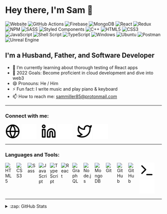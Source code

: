 # Hey there, I'm Sam 👋

![Website](https://img.shields.io/website?style=plastic&up_color=31C653&up_message=live&url=https%3A%2F%2Fslimrealm.com)
![GitHub Actions](https://img.shields.io/badge/github%20actions-%232671E5.svg?style=plastic&logo=githubactions&logoColor=white)
![Firebase](https://img.shields.io/badge/Firebase-039BE5?style=plastic&logo=Firebase&logoColor=white)
![MongoDB](https://img.shields.io/badge/MongoDB-%234ea94b.svg?style=plastic&logo=mongodb&logoColor=white)
![React](https://img.shields.io/badge/react-%2320232a.svg?style=plastic&logo=react&logoColor=%2361DAFB)
![Redux](https://img.shields.io/badge/redux-%23593d88.svg?style=plastic&logo=redux&logoColor=white)
![NPM](https://img.shields.io/badge/NPM-%23000000.svg?style=plastic&logo=npm&logoColor=white)
![SASS](https://img.shields.io/badge/SASS-hotpink.svg?style=plastic&logo=SASS&logoColor=white)
![Styled Components](https://img.shields.io/badge/styled--components-DB7093?style=plastic&logo=styled-components&logoColor=white)
![C++](https://img.shields.io/badge/c++-%2300599C.svg?style=plastic&logo=c%2B%2B&logoColor=white)
![HTML5](https://img.shields.io/badge/html5-%23E34F26.svg?style=plastic&logo=html5&logoColor=white)
![CSS3](https://img.shields.io/badge/css3-%231572B6.svg?style=plastic&logo=css3&logoColor=white)
![JavaScript](https://img.shields.io/badge/javascript-%23323330.svg?style=plastic&logo=javascript&logoColor=%23F7DF1E)
![Shell Script](https://img.shields.io/badge/shell_script-%23121011.svg?style=plastic&logo=gnu-bash&logoColor=white)
![TypeScript](https://img.shields.io/badge/typescript-%23007ACC.svg?style=plastic&logo=typescript&logoColor=white)
![Windows](https://img.shields.io/badge/Windows-0078D6?style=plastic&logo=windows&logoColor=white)
![Ubuntu](https://img.shields.io/badge/Ubuntu-E95420?style=plastic&logo=ubuntu&logoColor=white)
![Postman](https://img.shields.io/badge/Postman-FF6C37?style=plastic&logo=postman&logoColor=white)
![Unreal Engine](https://img.shields.io/badge/unrealengine-%23313131.svg?style=plastic&logo=unrealengine&logoColor=white)

<!-- [![Website](https://img.shields.io/website?label=slimrealm.com&style=plastic&url=https%3A%2F%2Fslimrealm.com)](https://slimrealm.com) -->

## I'm a Husband, Father, and Software Developer

- 🌱 I’m currently learning about thorough testing of React apps
- 🥅 2022 Goals: Become proficient in cloud development and dive into web3
- 😄 Pronouns: He / Him
- ⚡ Fun fact: I write music and play piano & keyboard
- 📫 How to reach me: sammiller85@protonmail.com

---

### Connect with me:

[![website](./img/globe-light.svg)](https://slimrealm.com#gh-light-mode-only)
[![website](./img/globe-dark.svg)](https://slimrealm.com#gh-dark-mode-only)
&nbsp;&nbsp;
[![website](./img/linkedin-light.svg)](https://linkedin.com/in/sam-miller-info#gh-light-mode-only)
[![website](./img/linkedin-dark.svg)](https://linkedin.com/in/sam-miller-info#gh-dark-mode-only)
&nbsp;&nbsp;
[![website](./img/twitter-light.svg)](https://twitter.com/slimrealm_dev#gh-light-mode-only)
[![website](./img/twitter-dark.svg)](https://twitter.com/slimrealm_dev#gh-dark-mode-only)

---

### Languages and Tools:

<img align="left" alt="HTML5" width="26px" src="https://cdn.jsdelivr.net/gh/devicons/devicon/icons/html5/html5-original.svg" style="padding-right:10px;" />
<img align="left" alt="CSS3" width="26px" src="https://cdn.jsdelivr.net/gh/devicons/devicon/icons/css3/css3-original.svg" style="padding-right:10px;" />
<img align="left" alt="Sass" width="26px" src="https://cdn.jsdelivr.net/gh/devicons/devicon/icons/sass/sass-original.svg" style="padding-right:10px;" />
<img align="left" alt="JavaScript" width="26px" src="https://cdn.jsdelivr.net/gh/devicons/devicon/icons/javascript/javascript-original.svg" style="padding-right:10px;" />
<img align="left" alt="TypeScript" width="26px" src="https://cdn.jsdelivr.net/gh/devicons/devicon/icons/typescript/typescript-original.svg" style="padding-right:10px;" />
<img align="left" alt="React" width="26px" src="https://cdn.jsdelivr.net/gh/devicons/devicon/icons/react/react-original.svg" style="padding-right:10px;" />
<img align="left" alt="GraphQL" width="26px" src="https://cdn.jsdelivr.net/gh/devicons/devicon/icons/graphql/graphql-plain.svg" style="padding-right:10px;" />
<img align="left" alt="Node.js" width="26px" src="https://cdn.jsdelivr.net/gh/devicons/devicon/icons/nodejs/nodejs-original.svg" style="padding-right:10px;" />
<img align="left" alt="MongoDB" width="26px" src="https://cdn.jsdelivr.net/gh/devicons/devicon/icons/mongodb/mongodb-original.svg" style="padding-right:10px;" />
<img align="left" alt="Git" width="26px" src="https://cdn.jsdelivr.net/gh/devicons/devicon/icons/git/git-original.svg" style="padding-right:10px;" />
<!-- <img align="left" alt="GitHub" width="26px" src="https://user-images.githubusercontent.com/3369400/139447912-e0f43f33-6d9f-45f8-be46-2df5bbc91289.png" style="padding-right:10px;" />
<img align="left" alt="GitHub" width="26px" src="https://user-images.githubusercontent.com/3369400/139448065-39a229ba-4b06-434b-bc67-616e2ed80c8f.png" style="padding-right:10px;" /> -->

[<img align="left" alt="GitHub" width="26px" src="https://user-images.githubusercontent.com/3369400/139448065-39a229ba-4b06-434b-bc67-616e2ed80c8f.png" style="padding-right:10px;" />](https://slimrealm.com#gh-light-mode-only)
[<img align="left" alt="GitHub" width="26px" src="https://user-images.githubusercontent.com/3369400/139447912-e0f43f33-6d9f-45f8-be46-2df5bbc91289.png" style="padding-right:10px;" />](https://slimrealm.com#gh-dark-mode-only)

<!-- [![website](https://user-images.githubusercontent.com/3369400/139447912-e0f43f33-6d9f-45f8-be46-2df5bbc91289.png)](https://linkedin.com/in/sam-miller-info#gh-light-mode-only)
[![website](https://user-images.githubusercontent.com/3369400/139448065-39a229ba-4b06-434b-bc67-616e2ed80c8f.png)](https://linkedin.com/in/sam-miller-info#gh-dark-mode-only) -->

<!-- [<img align="left" alt="Terminal" width="26px" src="./img/terminal-dark.svg" />](https://slimrealm.com#gh-dark-mode-only) -->
<!-- [<img align="left" alt="Terminal" width="26px" src="./img/terminal-light.svg" />](https://slimrealm.com#gh-light-mode-only) -->

[![website](./img/terminal-light.svg)](https://linkedin.com/in/sam-miller-info#gh-light-mode-only)
[![website](./img/terminal-dark.svg)](https://linkedin.com/in/sam-miller-info#gh-dark-mode-only)

---

<details>
  <summary>:zap: GitHub Stats</summary>

  <!-- <img align="left" alt="slimrealm's GitHub Stats" src="https://github-readme-stats.vercel.app/api?username=slimrealm&show_icons=true&hide_border=false&title_color=ff652f&icon_color=FFE400&bg_color=09131B&text_color=ffffff&border_color=0c1a25&count_private=true&theme=radical" /> -->

![Sam's GitHub stats](https://github-readme-stats.vercel.app/api?username=slimrealm&show_icons=true&count_private=true&title_color=628FDB&text_color=38BBAB&icon_color=B086E1&hide_border=true&bg_color=EEE#gh-light-mode-only)

![Sam's GitHub stats](https://github-readme-stats.vercel.app/api?username=slimrealm&show_icons=true&count_private=true&title_color=628FDB&text_color=38BBAB&icon_color=B086E1&hide_border=true&bg_color=444#gh-dark-mode-only)

  <!-- ![Anurag's GitHub stats](https://github-readme-stats.vercel.app/api?username=anuraghazra&count_private=true) -->

</details>

[website]: https://slimrealm.com
[twitter]: https://twitter.com/slimrealm_dev
[linkedin]: https://linkedin.com/in/sam-miller-info
